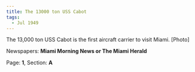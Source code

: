 ```yaml
---  
title: The 13000 ton USS Cabot  
tags:  
  - Jul 1949  
---  
```

  
The 13,000 ton USS Cabot is the first aircraft carrier to visit Miami. [Photo]  
  
Newspapers: **Miami Morning News or The Miami Herald**  
  
Page: **1**, Section: **A** 
